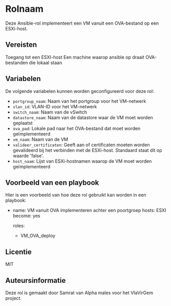 Rolnaam
=========

Deze Ansible-rol implementeert een VM vanuit een OVA-bestand op een ESXi-host.

Vereisten
------------

Toegang tot een ESXI-host
Een machine waarop ansible op draait
OVA-bestanden die lokaal staan

Variabelen
--------------

De volgende variabelen kunnen worden geconfigureerd voor deze rol:

- `portgroup_naam`: Naam van het portgroup voor het VM-netwerk
- `vlan_id`: VLAN-ID voor het VM-netwerk
- `switch_naam`: Naam van de vSwitch
- `datastore_naam`: Naam van de datastore waar de VM moet worden geplaatst
- `ova_pad`: Lokale pad naar het OVA-bestand dat moet worden geïmplementeerd
- `vm_naam`: Naam van de VM
- `valideer_certificaten`: Geeft aan of certificaten moeten worden gevalideerd bij het verbinden met de ESXi-host. Standaard staat dit op waarde 'false'.
- `host_naam`: Lijst van ESXi-hostnamen waarop de VM moet worden geïmplementeerd

Voorbeeld van een playbook
----------------

Hier is een voorbeeld van hoe deze rol gebruikt kan worden in een playbook:

- name: VM vanuit OVA implementeren achter een poortgroep
  hosts: ESXI
  become: yes

  roles:
    - VM_OVA_deploy

Licentie
-------

MIT

Auteursinformatie
------------------

Deze rol is gemaakt door Samrat van Alpha males voor het VlaVirGem project.